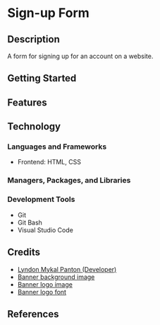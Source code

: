 # Sign-up Form

## Description

A form for signing up for an account on a website.

## Getting Started

## Features

## Technology

### Languages and Frameworks

- Frontend: HTML, CSS

### Managers, Packages, and Libraries

### Development Tools

- Git
- Git Bash
- Visual Studio Code

## Credits

- [Lyndon Mykal Panton (Developer)](https://github.com/lyndonpanton)
- [Banner background image](https://unsplash.com/photos/brown-giraffe-on-brown-grass-field-during-daytime-2n3tcXLZjxg)
- [Banner logo image](https://www.freepik.com/free-vector/illustration-plant_2583321.htm)
- [Banner logo font](https://fontlibrary.org/en/font/anarchist-mustache)

## References
